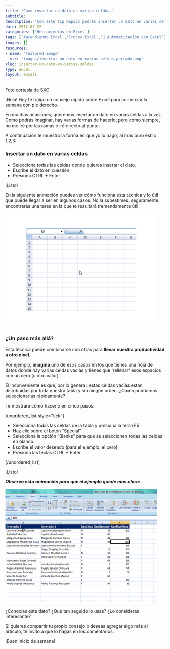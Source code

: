 ```yaml
---
title: 'Cómo insertar un dato en varias celdas.'
subtitle: 
description: 'Con este Tip Rápido podrás insertar un dato en varias celdas a la vez, ahorrandote tiempo y aumentando tu productividad en la oficina. ¡No te lo pierdas!'
date: 2012-07-22
categories: ['Herramientas en Excel']
tags: ['Aprendiendo Excel','Trucos Excel','🤖 Automatización con Excel']
images: []
resources: 
- name: 'featured-image'
  src: 'images/insertar-un-dato-en-varias-celdas_portada.png'
slug: insertar-un-dato-en-varias-celdas
type: excel
layout: excel1
---
```


Foto cortesía de [SXC](http://www.sxc.hu/photo/285797 "SXC")

¡Hola! Hoy te traigo un consejo rápido sobre Excel para comenzar la semana con pie derecho.

En muchas ocasiones, queremos insertar un dato en varias celdas a la vez. Como podrás imaginar, hay varias formas de hacerlo; pero como siempre, no me iré por las ramas e iré directo al punto.

A continuación te muestro la forma en que yo lo hago, al más puro estilo 1,2,3:

### Insertar un dato en varias celdas

- Selecciona todas las celdas donde quieres insertar el dato.
- Escribe el dato en cuestión.
- Presiona CTRL + Enter

¡Listo!

En la siguiente animación puedes ver cómo funciona esta técnica y lo útil que puede llegar a ser en algunos casos. No la subestimes, seguramente encontrarás una tarea en la que te resultará tremendamente útil.

![Insertando datos en varias celdas con CTRL + Enter](images/ctrl_enter-para-insertar-datos1.gif "Insertando datos en varias celdas con CTRL + Enter")

### ¿Un paso más allá?

Esta técnica puede combinarse con otras para **llevar nuestra productividad a otro nivel**.

Por ejemplo, **imagina** uno de esos casos en los que tienes una hoja de datos donde hay varias celdas vacías y tienes que 'rellenar' esos espacios con un cero (u otro valor).

El inconveniente es que, por lo general, estas celdas vacías están distribuidas por toda nuestra tabla y sin ningún orden. ¿Cómo podríamos seleccionarlas rápidamente?

Te mostraré cómo hacerlo en cinco pasos:

\[unordered\_list style="tick"\]

- Selecciona todas las celdas de la tabla y presiona la tecla F5
- Haz clic sobre el botón “Special”
- Selecciona la opción “Blanks” para que se seleccionen todas las celdas en blanco.
- Escribe el valor deseado (para el ejemplo, el cero)
- Presiona las teclas CTRL + Enter

\[/unordered\_list\]

¡Listo!

_**Observa esta animación para que el ejemplo quede más claro:**_

_**![Insertar un Dato en Varias Celdas](images/seleccionar-celdas-blanco1.gif "Seleccionar celdas en blanco")**_

¿Conocías este dato? ¿Qué tan seguido lo usas? ¿Lo consideras interesante?

Si quieres compartir tu propio consejo o deseas agregar algo más al artículo, te invito a que lo hagas en los comentarios.

¡Buen inicio de semana!
